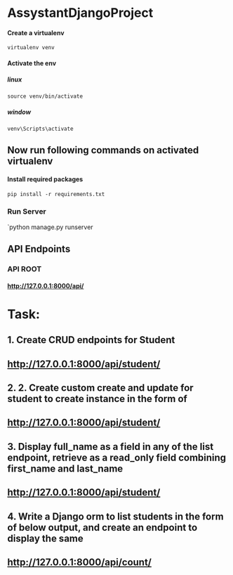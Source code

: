 # AssystantDjangoProject
 

#### Create a virtualenv 
`virtualenv venv`


#### Activate the env

##### linux
`source venv/bin/activate`

##### window
`venv\Scripts\activate`




## Now run following commands on activated virtualenv


#### Install required packages
`pip install -r requirements.txt`


### Run Server
`python manage.py runserver



## API Endpoints

### API ROOT
#### http://127.0.0.1:8000/api/


# Task:

## 1. Create CRUD endpoints for Student
## http://127.0.0.1:8000/api/student/

## 2. 2. Create custom create and update for student to create instance in the form of
## http://127.0.0.1:8000/api/student/

## 3. Display full_name as a field in any of the list endpoint, retrieve as a read_only field combining first_name and last_name
## http://127.0.0.1:8000/api/student/

## 4. Write a  Django orm to list students in the form of below output, and create an endpoint to display the same
## http://127.0.0.1:8000/api/count/
